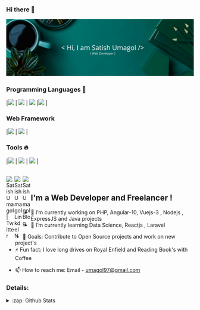 ### Hi there 👋

<!--
**umagol/umagol** is a ✨ _special_ ✨ repository because its `README.md` (this file) appears on your GitHub profile.
-->

[![image](https://github.com/umagol/umagol/blob/master/img1.png)](https://github.com/umagol?tab=repositories)

### Programming Languages  :rocket:
|<img src="https://hackr.io/tutorials/c/logo-c.svg" width=60> | <img src="https://raw.githubusercontent.com/coderjojo/coderjojo/master/img/js.png" width=60> | <img src="http://www.ckcc.edu.kh/images/ICT-gellary/Java-logo.jpg" width=60> |<img src="http://blog.jaforiqbal.com/wp-content/uploads/2019/01/logo-php.png" width=60>  |

### Web Framework
|<img src="https://hackr.io/tutorials/angular/logo-angular.svg" width=60> | <img src="https://hackr.io/tutorials/vue-js/logo-vue-js.svg" width=60> | 

### Tools :fire:
|<img src="https://upload.wikimedia.org/wikipedia/commons/thumb/9/9a/Visual_Studio_Code_1.35_icon.svg/800px-Visual_Studio_Code_1.35_icon.svg.png" width=60> | <img src="https://raw.githubusercontent.com/coderjojo/coderjojo/master/img/github.svg" width=60> | <img src="https://cdn.iconscout.com/icon/free/png-512/eclipse-14-282371.png" width=60> |


<br/>
<a href="https://twitter.com/umagolsatish">
  <img align="left" alt="Satish Umagol | Twitter" width="22px" src="https://cdn.jsdelivr.net/npm/simple-icons@v3/icons/twitter.svg" />
</a>
<a href="https://www.linkedin.com/in/satish-umagol-73b623172">
  <img align="left" alt="SatishUmagol LinkdeIN" width="22px" src="https://cdn.jsdelivr.net/npm/simple-icons@v3/icons/linkedin.svg" />
</a>
<a href="https://satish-umagol.blogspot.com/">
  <img align="left" alt="Satish Umagol Blog " width="22px" src="https://cdn.jsdelivr.net/npm/simple-icons@3.5.0/icons/blogger.svg" />
</a>
<br />

## I'm a Web Developer and Freelancer !

- 🔭 I’m currently working on PHP, Angular-10, Vuejs-3 , Nodejs , ExpressJS and Java projects
- 🌱 I’m currently learning Data Science, Reactjs , Laravel
<!--- 👯 I’m looking to collaborate with other content creators-->
<!--- 💬 Ask me about Java,PHP,JQuery... 😛-->
- 🥅 Goals: Contribute to Open Source projects and work on new project's
- ⚡ Fun fact: I love long drives on Royal Enfield and Reading Book's with Coffee
<!--- 🤔 I’m looking for help with growing My StartUp-->
- 📫 How to reach me: Email - umagol97@gmail.com

### Details:
<details>
  <summary>:zap: Github Stats</summary>
  <img align="left" alt="Satish's Github Status" src="https://github-readme-stats.codestackr.vercel.app/api?username=umagol&show_icons=true&hide_border=true" />
</details>

